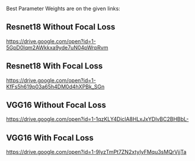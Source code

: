 Best Parameter Weights are on the given links:

## Resnet18 Without Focal Loss
https://drive.google.com/open?id=1-5GpD0Iqm2AWkkxa9yde7uN04pWrpRvm

## Resnet18 With Focal Loss 
https://drive.google.com/open?id=1-KfFs5h619p03a65h4DM0d4hXPBk_SGn

## VGG16 Without Focal Loss 
https://drive.google.com/open?id=1-1qzKLY4DiclA8HLxJxYDlvBC2BHBbL-

## VGG16 With Focal Loss 
https://drive.google.com/open?id=1-9lyzTmPt7ZN2xtyIyFMqu3sMQrVjjTa

